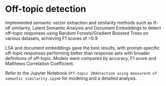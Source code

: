 # Off-topic detection
Implemented semantic vector extraction and similarity methods such as tf-idf similarity, Latent Semantic Analysis and Document Embeddings to detect off-topic responses using Random Forests/Gradient Boosted Trees on various datasets, achieving F1 scores of >0.9

LSA and document embeddings gave the best results, with prompt-specific off-topic responses performing better than response sets with broader definitions of off-topic. Models were compared by accuracy, F1 score and Matthews Correlation Coefficient.

Refer to the Jupyter Notebook `Off-topic 20detection using measures% of semantic similarity.ipynb` for modeling and a detailed analysis.
